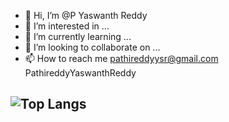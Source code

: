 - 👋 Hi, I’m @P Yaswanth Reddy
- 👀 I’m interested in ...
- 🌱 I’m currently learning ...
- 💞️ I’m looking to collaborate on ...
- 📫 How to reach me pathireddyysr@gmail.com
PathireddyYaswanthReddy
## ![Top Langs](https://github-readme-stats.vercel.app/api/top-langs/?username=PathireddyYaswanthReddy&layout=compact&theme=github_dark)
<!---
PathireddyYaswanthReddy/PathireddyYaswanthReddy is a ✨ special ✨ repository because its `README.md` (this file) appears on your GitHub profile.
You can click the Preview link to take a look at your changes.
--->
